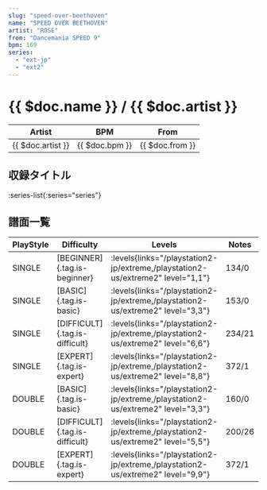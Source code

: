 ```yaml
---
slug: "speed-over-beethoven"
name: "SPEED OVER BEETHOVEN"
artist: "ROSE"
from: "Dancemania SPEED 9"
bpm: 169
series:
  - "ext-jp"
  - "ext2"
---
```


# {{ $doc.name }} / {{ $doc.artist }}

|Artist|BPM|From|
|------|---|----|
|{{ $doc.artist }}|{{ $doc.bpm }}|{{ $doc.from }}|

## 収録タイトル

:series-list{:series="series"}

## 譜面一覧

|PlayStyle|Difficulty|Levels|Notes|Movie|
|---------|----------|------|-----|-----|
|SINGLE|[BEGINNER]{.tag.is-beginner}| :levels{links="/playstation2-jp/extreme,/playstation2-us/extreme2" level="1,1"}|134/0||
|SINGLE|[BASIC]{.tag.is-basic}| :levels{links="/playstation2-jp/extreme,/playstation2-us/extreme2" level="3,3"}|153/0||
|SINGLE|[DIFFICULT]{.tag.is-difficult}| :levels{links="/playstation2-jp/extreme,/playstation2-us/extreme2" level="6,6"}|234/21||
|SINGLE|[EXPERT]{.tag.is-expert}| :levels{links="/playstation2-jp/extreme,/playstation2-us/extreme2" level="8,8"}|372/1||
|DOUBLE|[BASIC]{.tag.is-basic}| :levels{links="/playstation2-jp/extreme,/playstation2-us/extreme2" level="3,3"}|160/0||
|DOUBLE|[DIFFICULT]{.tag.is-difficult}| :levels{links="/playstation2-jp/extreme,/playstation2-us/extreme2" level="5,5"}|200/26||
|DOUBLE|[EXPERT]{.tag.is-expert}| :levels{links="/playstation2-jp/extreme,/playstation2-us/extreme2" level="9,9"}|372/1||
